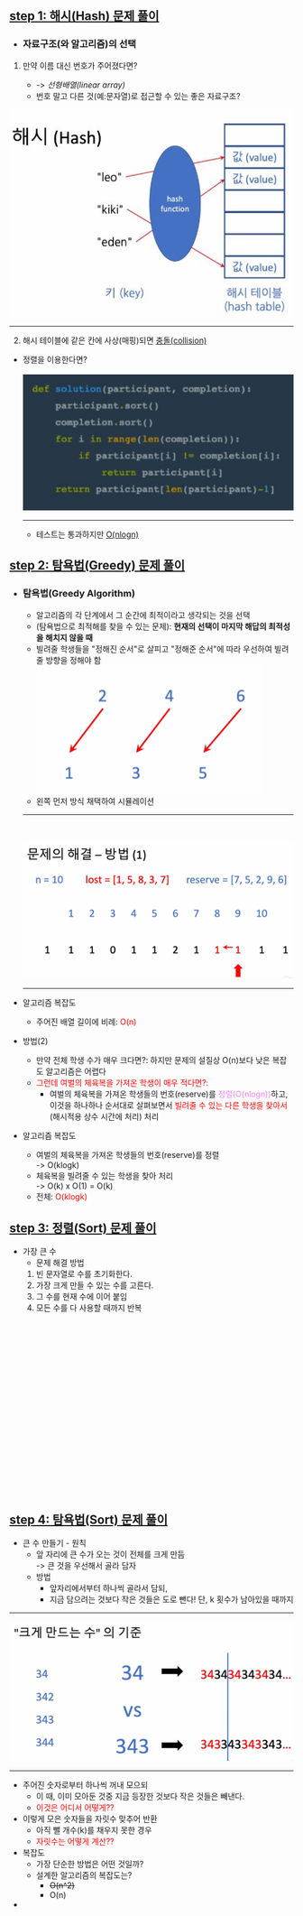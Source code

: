 ## <u>step 1: 해시(Hash) 문제 풀이</u>

- ### 자료구조(와 알고리즘)의 선택

1.  만약 이름 대신 번호가 주어졌다면?

    - -> _선형배열(linear array)_
    - 번호 말고 다른 것(예:문자열)로 접근할 수 있는 좋은 자료구조?

![ex_screenshot](./img/11.png)

---

2. 해시 테이블에 같은 칸에 사상(매핑)되면 <u>충돌(collision)</u>

- 정렬을 이용한다면?<br>  
  ![this_screenshot](./img/22.png)

  ***

  - 테스트는 통과하지만 <u>O(nlogn)</u>

## <u>step 2: 탐욕법(Greedy) 문제 풀이</u>

- ### 탐욕법(Greedy Algorithm)
  - 알고리즘의 각 단계에서 그 순간에 최적이라고 생각되는 것을 선택
  - (탐욕법으로 최적해를 찾을 수 있는 문제): **현재의 선택이 마지막 해답의 최적성을 해치지 않을 때**
  - 빌려줄 학생들을 "정해진 순서"로 살피고 "정해준 순서"에 따라 우선하여 빌려줄 방향을 정해야 함<br>
    ![ex_screenshot](./img/33.PNG)
  - 왼쪽 먼저 방식 채택하여 시뮬레이션
  ***
  <br>
    
    ![this_screenshot](./img/44.PNG)
    
    ---
- 알고리즘 복잡도
  - 주어진 배열 길이에 비례: <span style="color:red">O(n)</span>
- 방법(2)
  - 만약 전체 학생 수가 매우 크다면?: 하지만 문제의 설질상 O(n)보다 낮은 복잡도 알고리즘은 어렵다
  - <span style="color:red">그런데 여벌의 체육복을 가져온 학생이 매우 적다면?: </span>
    - 여벌의 체육복을 가져온 학생들의 번호(reserve)를 <span style="color:violet">정렬(O(nlogn))</span>하고, 이것을 하나하나 순서대로 살펴보면서 <span style="color:red">빌려줄 수 있는 다른 학생을 찾아서</span>(해시적용 상수 시간에 처리) 처리
- 알고리즘 복잡도
  - 여벌의 체육복을 가져온 학생들의 번호(reserve)를 정렬 <br>
    -> O(klogk)
  - 체육복을 빌려줄 수 있는 학생을 찾아 처리 <br>
    -> O(k) x O(1) = O(k)
  - 전체: <span style="color:red">O(klogk)</span>

## <u>step 3: 정렬(Sort) 문제 풀이</u>

- 가장 큰 수
  - 문제 해결 방법
    <br>
  1. 빈 문자열로 수를 초기화한다.
  2. 가장 크게 만들 수 있는 수를 고른다.
  3. 그 수를 현재 수에 이어 붙임
  4. 모든 수를 다 사용할 때까지 반복

<br> 
<br>
<br>
<br>
<br>
<br>
<br>
<br>
<br>
<br>
<br>
<br>
<br>
<br>
<br>
<br>
<br>
<br>

## <u>step 4: 탐욕법(Sort) 문제 풀이</u>

- 큰 수 만들기 - 원칙
  - 앞 자리에 큰 수가 오는 것이 전체를 크게 만듬
    <br>-> 큰 것을 우선해서 골라 담자
  - 방법
    - 앞자리에서부터 하나씩 골라서 담되,
    - 지금 담으려는 것보다 작은 것들은 도로 뺀다! 단, k 횟수가 남아있을 때까지

---

![this_screenshot](./img/6.PNG)

---

- 주어진 숫자로부터 하나씩 꺼내 모으되
  - 이 때, 이미 모아둔 것중 지금 등장한 것보다 작은 것들은 빼낸다.
  - <span style="color:red">이것은 어디서 어떻게??</span>
- 이렇게 모은 숫자들을 자릿수 맞추어 반환
  - 아직 뺄 개수(k)를 채우지 못한 경우
  - <span style="color:red">자릿수는 어떻게 계산??</span>
- 복잡도
  - 가장 단순한 방법은 어떤 것일까?
  - 설계한 알고리즘의 복잡도는?
    - ~~O(n^2)~~
    - O(n)
-
